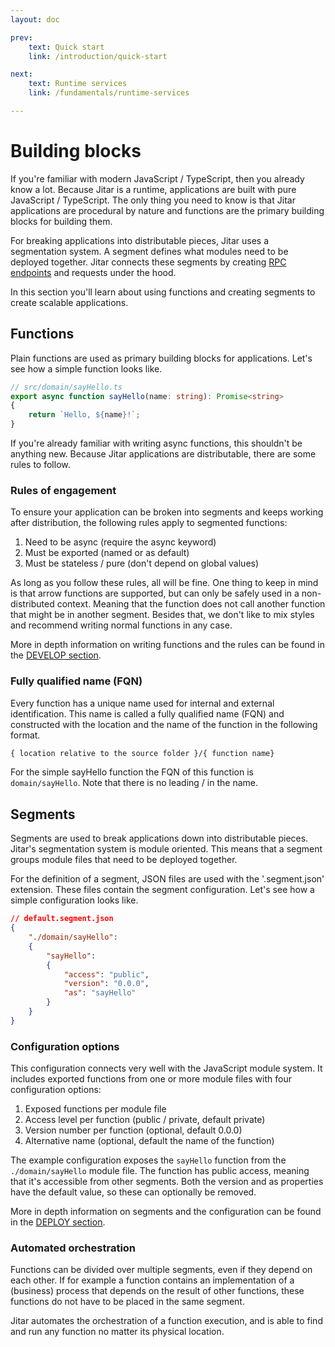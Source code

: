```yaml
---
layout: doc

prev:
    text: Quick start
    link: /introduction/quick-start

next:
    text: Runtime services
    link: /fundamentals/runtime-services

---
```


# Building blocks

If you're familiar with modern JavaScript / TypeScript, then you already know a lot. Because Jitar is a runtime, applications are built with pure JavaScript / TypeScript. The only thing you need to know is that Jitar applications are procedural by nature and functions are the primary building blocks for building them.

For breaking applications into distributable pieces, Jitar uses a segmentation system. A segment defines what modules need to be deployed together. Jitar connects these segments by creating [RPC endpoints](../integrate/rpc-api) and requests under the hood.

In this section you'll learn about using functions and creating segments to create scalable applications.

## Functions

Plain functions are used as primary building blocks for applications. Let's see how a simple function looks like.

```ts
// src/domain/sayHello.ts
export async function sayHello(name: string): Promise<string>
{
    return `Hello, ${name}!`;
}
```

If you're already familiar with writing async functions, this shouldn't be anything new. Because Jitar applications are distributable, there are some rules to follow.

### Rules of engagement

To ensure your application can be broken into segments and keeps working after distribution, the following rules apply to segmented functions:

1. Need to be async (require the async keyword)
1. Must be exported (named or as default)
1. Must be stateless / pure (don't depend on global values)

As long as you follow these rules, all will be fine. One thing to keep in mind is that arrow functions are supported, but can only be safely used in a non-distributed context. Meaning that the function does not call another function that might be in another segment. Besides that, we don't like to mix styles and recommend writing normal functions in any case.

More in depth information on writing functions and the rules can be found in the [DEVELOP section](../develop/writing-functions).

### Fully qualified name (FQN)

Every function has a unique name used for internal and external identification. This name is called a fully qualified name (FQN) and constructed with the location and the name of the function in the following format.

```txt
{ location relative to the source folder }/{ function name}
```

For the simple sayHello function the FQN of this function is `domain/sayHello`. Note that there is no leading / in the name.

## Segments

Segments are used to break applications down into distributable pieces. Jitar's segmentation system is module oriented. This means that a segment groups module files that need to be deployed together.

For the definition of a segment, JSON files are used with the '.segment.json' extension. These files contain the segment configuration. Let's see how a simple configuration looks like.

```json
// default.segment.json
{
    "./domain/sayHello":
    {
        "sayHello":
        {
            "access": "public",
            "version": "0.0.0",
            "as": "sayHello"
        }
    }
}
```

### Configuration options

This configuration connects very well with the JavaScript module system. It includes exported functions from one or more module files with four configuration options:

1. Exposed functions per module file
1. Access level per function (public / private, default private)
1. Version number per function (optional, default 0.0.0)
1. Alternative name (optional, default the name of the function)

The example configuration exposes the `sayHello` function from the `./domain/sayHello` module file. The function has public access, meaning that it's accessible from other segments. Both the version and as properties have the default value, so these can optionally be removed.

More in depth information on segments and the configuration can be found in the [DEPLOY section](../deploy/segmentation).

### Automated orchestration

Functions can be divided over multiple segments, even if they depend on each other. If for example a function contains an implementation of a (business) process that depends on the result of other functions, these functions do not have to be placed in the same segment.

Jitar automates the orchestration of a function execution, and is able to find and run any function no matter its physical location.

